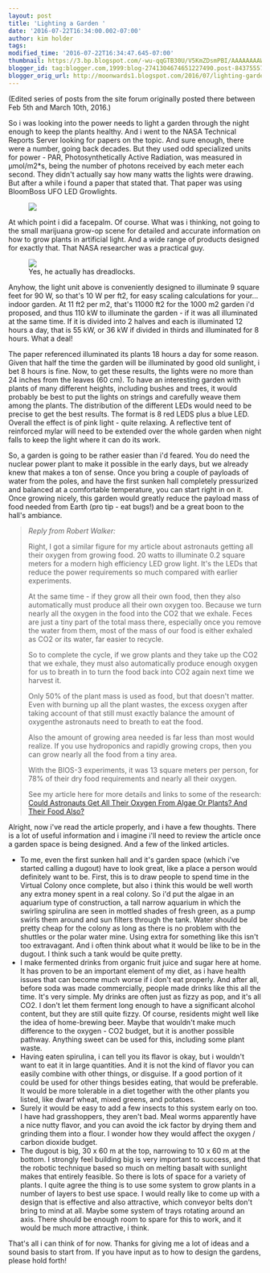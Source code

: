 ```yaml
---
layout: post
title: 'Lighting a Garden '
date: '2016-07-22T16:34:00.002-07:00'
author: kim holder
tags:
modified_time: '2016-07-22T16:34:47.645-07:00'
thumbnail: https://3.bp.blogspot.com/-wu-qqGTB30U/V5KmZDsmPBI/AAAAAAAAWKA/2ihba76NEmA7ls9BVfjhPqj8ghuG2M3PwCK4B/s72-c/2016020516491056b4d286d7f5c.jpg
blogger_id: tag:blogger.com,1999:blog-2741304674651227490.post-8437555705042301144
blogger_orig_url: http://moonwards1.blogspot.com/2016/07/lighting-garden.html
---
```


 (Edited series of posts from the site forum originally posted there between Feb 5th and March 10th, 2016.)

So i was looking into the power needs to light a garden through the night enough to keep the plants healthy. And i went to the NASA Technical Reports Server looking for papers on the topic. And sure enough, there were a number, going back decades. But they used odd specialized units for power - PAR, Photosynthetically Active Radiation, was measured in μmol/m2*s, being the number of photons received by each meter each second. They didn't actually say how many watts the lights were drawing. But after a while i found a paper that stated that. That paper was using BloomBoss UFO LED Growlights.

<figure><img  src="https://3.bp.blogspot.com/-wu-qqGTB30U/V5KmZDsmPBI/AAAAAAAAWKA/2ihba76NEmA7ls9BVfjhPqj8ghuG2M3PwCK4B/s320/2016020516491056b4d286d7f5c.jpg" /></figure>

At which point i did a facepalm. Of course. What was i thinking, not going to the small marijuana grow-op scene for detailed and accurate information on how to grow plants in artificial light. And a wide range of products designed for exactly that. That NASA researcher was a practical guy.

<figure><img  src="https://1.bp.blogspot.com/-lcZ-2g-IwLQ/V5Kmb8VFLcI/AAAAAAAAWKI/MFxFARxlzIEqDl-HDByTdUGuSxjgTXYgQCK4B/s400/2016020517173856b4d932f2ae6.jpg" /><figcaption>Yes, he actually has dreadlocks.</figcaption></figure>

Anyhow, the light unit above is conveniently designed to illuminate 9 square feet for 90 W, so that's 10 W per ft2, for easy scaling calculations for your... indoor garden. At 11 ft2 per m2, that's 11000 ft2 for the 1000 m2 garden i'd proposed, and thus 110 kW to illuminate the garden - if it was all illuminated at the same time. If it is divided into 2 halves and each is illuminated 12 hours a day, that is 55 kW, or 36 kW if divided in thirds and illuminated for 8 hours. What a deal!

The paper referenced illuminated its plants 18 hours a day for some reason. Given that half the time the garden will be illuminated by good old sunlight, i bet 8 hours is fine. Now, to get these results, the lights were no more than 24 inches from the leaves (60 cm). To have an interesting garden with plants of many different heights, including bushes and trees, it would probably be best to put the lights on strings and carefully weave them among the plants. The distribution of the different LEDs would need to be precise to get the best results. The format is 8 red LEDS plus a blue LED. Overall the effect is of pink light - quite relaxing. A reflective tent of reinforced mylar will need to be extended over the whole garden when night falls to keep the light where it can do its work.

So, a garden is going to be rather easier than i'd feared. You do need the nuclear power plant to make it possible in the early days, but we already knew that makes a ton of sense. Once you bring a couple of payloads of water from the poles, and have the first sunken hall completely pressurized and balanced at a comfortable temperature, you can start right in on it. Once growing nicely, this garden would greatly reduce the payload mass of food needed from Earth (pro tip - eat bugs!) and be a great boon to the hall's ambiance.

> *Reply from Robert Walker:*
>
> Right, I got a similar figure for my article about astronauts getting all their oxygen from growing food. 20 watts to illuminate 0.2 square meters for a modern high efficiency LED grow light. It's the LEDs that reduce the power requirements so much compared with earlier experiments.
>
> At the same time - if they grow all their own food, then they also automatically must produce all their own oxygen too. Because we turn nearly all the oxygen in the food into the CO2 that we exhale. Feces are just a tiny part of the total mass there, especially once you remove the water from them, most of the mass of our food is either exhaled as CO2 or its water, far easier to recycle.
>
> So to complete the cycle, if we grow plants and they take up the CO2 that we exhale, they must also automatically produce enough oxygen for us to breath in to turn the food back into CO2 again next time we harvest it.
>
> Only 50% of the plant mass is used as food, but that doesn't matter. Even with burning up all the plant wastes, the excess oxygen after taking account of that still must exactly balance the amount of oxygenthe astronauts need to breath to eat the food.
>
> Also the amount of growing area needed is far less than most would realize. If you use hydroponics and rapidly growing crops, then you can grow nearly all the food from a tiny area.
>
> With the BIOS-3 experiments, it was 13 square meters per person, for 78% of their dry food requirements and nearly all their oxygen.
>
> See my article here for more details and links to some of the research:
> <a href="http://www.science20.com/robert_inventor/could_astronauts_get_all_their_oxygen_from_algae_or_plants_and_their_food_also-156990">Could Astronauts Get All Their Oxygen From Algae Or Plants? And Their Food Also?</a>

Alright, now i've read the article properly, and i have a few thoughts. There is a lot of useful information and i imagine i'll need to review the article once a garden space is being designed. And a few of the linked articles.

*   To me, even the first sunken hall and it's garden space (which i've started calling a dugout) have to look great, like a place a person would definitely want to be. First, this is to draw people to spend time in the Virtual Colony once complete, but also i think this would be well worth any extra money spent in a real colony. So i'd put the algae in an aquarium type of construction, a tall narrow aquarium in which the swirling spirulina are seen in mottled shades of fresh green, as a pump swirls them around and sun filters through the tank. Water should be pretty cheap for the colony as long as there is no problem with the shuttles or the polar water mine. Using extra for something like this isn't too extravagant. And i often think about what it would be like to be in the dugout. I think such a tank would be quite pretty.
*   I make fermented drinks from organic fruit juice and sugar here at home. It has proven to be an important element of my diet, as i have health issues that can become much worse if i don't eat properly. And after all, before soda was made commercially, people made drinks like this all the time. It's very simple. My drinks are often just as fizzy as pop, and it's all CO2. I don't let them ferment long enough to have a significant alcohol content, but they are still quite fizzy. Of course, residents might well like the idea of home-brewing beer. Maybe that wouldn't make much difference to the oxygen - CO2 budget, but it is another possible pathway. Anything sweet can be used for this, including some plant waste.
*   Having eaten spirulina, i can tell you its flavor is okay, but i wouldn't want to eat it in large quantities. And it is not the kind of flavor you can easily combine with other things, or disguise. If a good portion of it could be used for other things besides eating, that would be preferable. It would be more tolerable in a diet together with the other plants you listed, like dwarf wheat, mixed greens, and potatoes.
*   Surely it would be easy to add a few insects to this system early on too. I have had grasshoppers, they aren't bad. Meal worms apparently have a nice nutty flavor, and you can avoid the ick factor by drying them and grinding them into a flour. I wonder how they would affect the oxygen / carbon dioxide budget.
*   The dugout is big, 30 x 60 m at the top, narrowing to 10 x 60 m at the bottom. I strongly feel building big is very important to success, and that the robotic technique based so much on melting basalt with sunlight makes that entirely feasible. So there is lots of space for a variety of plants. I quite agree the thing is to use some system to grow plants in a number of layers to best use space. I would really like to come up with a design that is effective and also attractive, which conveyor belts don't bring to mind at all. Maybe some system of trays rotating around an axis. There should be enough room to spare for this to work, and it would be much more attractive, i think.

That's all i can think of for now. Thanks for giving me a lot of ideas and a sound basis to start from. If you have input as to how to design the gardens, please hold forth!
